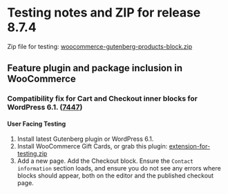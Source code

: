 # Testing notes and ZIP for release 8.7.4

Zip file for testing: [woocommerce-gutenberg-products-block.zip](https://github.com/woocommerce/woocommerce-blocks/files/9840267/woocommerce-gutenberg-products-block.zip)

## Feature plugin and package inclusion in WooCommerce

### Compatibility fix for Cart and Checkout inner blocks for WordPress 6.1. ([7447](https://github.com/woocommerce/woocommerce-blocks/pull/7447))

#### User Facing Testing

1. Install latest Gutenberg plugin or WordPress 6.1.
2. Install WooCommerce Gift Cards, or grab this plugin: [extension-for-testing.zip](https://github.com/woocommerce/woocommerce-blocks/files/9839394/extension-for-testing.1.zip)
3. Add a new page. Add the Checkout block. Ensure the `Contact information` section loads, and ensure you do not see any errors where blocks should appear, both on the editor and the published checkout page.

